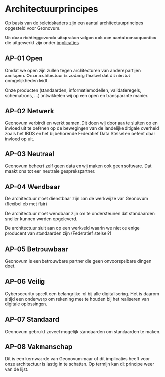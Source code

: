 # Architectuurprincipes

Op basis van de beleidskaders zijn een aantal architectuurprincipes opgesteld voor Geonovum.

Uit deze richtinggevende uitspraken volgen ook een aantal consequenties die uitgewerkt zijn onder [implicaties](../implicaties/index.md)

## AP-01 Open

Omdat we open zijn zullen tegen architecturen van andere partijen aanlopen. Onze architectuur is zodanig flexibel dat dit niet tot onmgelijkheden leidt.

Onze producten (standaarden, informatiemodellen, validatieregels, schematrons, …) ontwikkelen wij op een open en transparante manier. 

## AP-02 Netwerk

Geonovum verbindt en werkt samen. Dit doen wij door aan te sluiten op en invloed uit te oefenen op de bewegingen van de landelijke ditigale overheid zoals het IBDS en het bijbehorende Federatief Data Stelsel en oefent daar invloed op uit.

## AP-03 Neutraal

Geonovum beheert zelf geen data en wij maken ook geen software. Dat maakt ons tot een neutrale gesprekspartner.

## AP-04 Wendbaar

De architectuur moet dienstbaar zijn aan de werkwijze van Geonovum (flexibel eb met flair)

De architectuur moet wendbaar zijn om te ondersteunen dat standaarden sneller kunnen worden opgeleverd.

De architectuur sluit aan op een werkveld waarin we niet de enige producent van standaarden zijn (Federatief stelsel?)

## AP-05 Betrouwbaar

Geonovum is een betrouwbare partner die geen onvoorspelbare dingen doet.

## AP-06 Veilig

Cybersecurity speelt een belangrijke rol bij alle digitalisering. Het is daarom altijd een onderwerp om rekening mee te houden bij het realiseren van digitale oplossingen.

## AP-07 Standaard

Geonovum gebruikt zoveel mogelijk standaarden om standaarden te maken.

## AP-08 Vakmanschap

Dit is een kernwaarde van Geonovum maar of dit implicaties heeft voor onze architectuur is
lastig in te schatten. Op termijn kan dit principe weer van de lijst.

